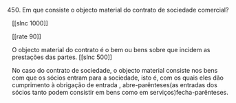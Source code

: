 450. Em  que  consiste o objecto  material  do contrato  de sociedade comercial?

[[slnc 1000]]

[[rate 90]]

O  objecto  material  do  contrato  é  o  bem  ou  bens  sobre  que  incidem  as prestações  das  partes.
[[slnc 500]]

No  caso  do  contrato  de  sociedade,  o  objecto  material consiste  nos  bens  com  que  os  sócios  entram  para  a sociedade, isto é, com os quais eles  dão  cumprimento  à  obrigação  de  entrada , abre-parênteses(as  entradas  dos  sócios  tanto  podem consistir em  bens como  em  serviços)fecha-parênteses.
